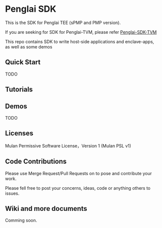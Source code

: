 # Penglai SDK

This is the SDK for Penglai TEE (sPMP and PMP version).

If you are seeking for SDK for Penglai-TVM, please refer [Penglai-SDK-TVM](https://github.com/Penglai-Enclave/Penglai-sdk-TVM)

This repo contains SDK to write host-side applications and enclave-apps, as well as some demos

## Quick Start

TODO

## Tutorials


## Demos

TODO

## Licenses

Mulan Permissive Software License，Version 1 (Mulan PSL v1)

## Code Contributions

Please use Merge Request/Pull Requests on to pose and contribute your work.

Please fell free to post your concerns, ideas, code or anything others to issues.

## Wiki and more documents

Comming soon.
